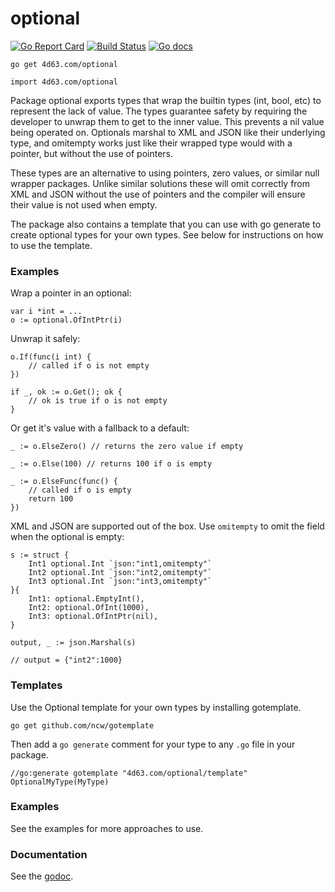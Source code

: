 # optional

[![Go Report Card](https://goreportcard.com/badge/4d63.com/optional)](https://goreportcard.com/report/4d63.com/optional)
[![Build Status](https://img.shields.io/travis/leighmcculloch/go-optional.svg)](https://travis-ci.org/leighmcculloch/go-optional)
[![Go docs](https://img.shields.io/badge/godoc-reference-blue.svg)](https://godoc.org/4d63.com/optional)

```
go get 4d63.com/optional
```

```
import 4d63.com/optional
```

Package optional exports types that wrap the builtin types (int, bool, etc) to
represent the lack of value. The types guarantee safety by requiring the
developer to unwrap them to get to the inner value. This prevents a nil value
being operated on. Optionals marshal to XML and JSON like their underlying type,
and omitempty works just like their wrapped type would with a pointer, but
without the use of pointers.

These types are an alternative to using pointers, zero values, or similar null
wrapper packages. Unlike similar solutions these will omit correctly from XML
and JSON without the use of pointers and the compiler will ensure their value is
not used when empty.

The package also contains a template that you can use with go generate to create
optional types for your own types. See below for instructions on how to use the
template.


### Examples

Wrap a pointer in an optional:

    var i *int = ...
    o := optional.OfIntPtr(i)

Unwrap it safely:

    o.If(func(i int) {
    	// called if o is not empty
    })

    if _, ok := o.Get(); ok {
    	// ok is true if o is not empty
    }

Or get it's value with a fallback to a default:

    _ := o.ElseZero() // returns the zero value if empty

    _ := o.Else(100) // returns 100 if o is empty

    _ := o.ElseFunc(func() {
    	// called if o is empty
    	return 100
    })

XML and JSON are supported out of the box. Use `omitempty` to omit the field
when the optional is empty:

    s := struct {
    	Int1 optional.Int `json:"int1,omitempty"`
    	Int2 optional.Int `json:"int2,omitempty"`
    	Int3 optional.Int `json:"int3,omitempty"`
    }{
    	Int1: optional.EmptyInt(),
    	Int2: optional.OfInt(1000),
    	Int3: optional.OfIntPtr(nil),
    }

    output, _ := json.Marshal(s)

    // output = {"int2":1000}


### Templates

Use the Optional template for your own types by installing gotemplate.

    go get github.com/ncw/gotemplate

Then add a `go generate` comment for your type to any `.go` file in your
package.

    //go:generate gotemplate "4d63.com/optional/template" OptionalMyType(MyType)


### Examples

See the examples for more approaches to use.

### Documentation

See the [godoc](https://godoc.org/4d63.com/optional).

